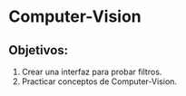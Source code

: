 # Computer-Vision 

## Objetivos:

1. Crear una interfaz para probar filtros.
2. Practicar conceptos de Computer-Vision.